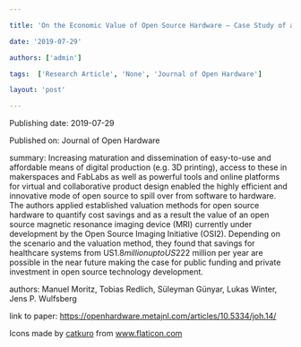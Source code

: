 ---
title: 'On the Economic Value of Open Source Hardware – Case Study of an Open Source Magnetic Resonance Imaging Scanner'
date: '2019-07-29'
authors: ['admin']
tags:  ['Research Article', 'None', 'Journal of Open Hardware']
layout: 'post'
---
Publishing date: 2019-07-29

Published on: Journal of Open Hardware

summary: Increasing maturation and dissemination of easy-to-use and affordable means of digital production (e.g. 3D printing), access to these in makerspaces and FabLabs as well as powerful tools and online platforms for virtual and collaborative product design enabled the highly efficient and innovative mode of open source to spill over from software to hardware. The authors applied established valuation methods for open source hardware to quantify cost savings and as a result the value of an open source magnetic resonance imaging device (MRI) currently under development by the Open Source Imaging Initiative (OSI2). Depending on the scenario and the valuation method, they found that savings for healthcare systems from US$1.8 million up to US$222 million per year are possible in the near future making the case for public funding and private investment in open source technology development.

authors: Manuel Moritz, Tobias Redlich, Süleyman Günyar, Lukas Winter, Jens P. Wulfsberg

link to paper: https://openhardware.metajnl.com/articles/10.5334/joh.14/

Icons made by <a href="https://www.flaticon.com/free-icon/bookshelves_3576884" title="catkuro">catkuro</a> from <a href="https://www.flaticon.com/" title="Flaticon"> www.flaticon.com</a>